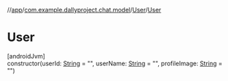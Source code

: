 //[app](../../../index.md)/[com.example.dallyproject.chat.model](../index.md)/[User](index.md)/[User](-user.md)

# User

[androidJvm]\
constructor(userId: [String](https://kotlinlang.org/api/latest/jvm/stdlib/kotlin/-string/index.html) = &quot;&quot;, userName: [String](https://kotlinlang.org/api/latest/jvm/stdlib/kotlin/-string/index.html) = &quot;&quot;, profileImage: [String](https://kotlinlang.org/api/latest/jvm/stdlib/kotlin/-string/index.html) = &quot;&quot;)
